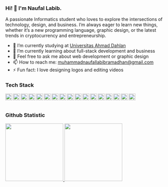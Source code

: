 ### Hi! 👋 I'm Naufal Labib.

A passionate Informatics student who loves to explore the intersections of technology, design, and business. I’m always eager to learn new things, whether it’s a new programming language, graphic design, or the latest trends in cryptocurrency and entrepreneurship.

- 🔭 I’m currently studying at <a href="https://uad.ac.id/">Universitas Ahmad Dahlan</a>
- 🌱 I’m currently learning about full-stack development and business
- 💬 Feel free to ask me about web development or graphic design
- 📫 How to reach me: muhammadnaufallabibramadhan@gmail.com
- ⚡ Fun fact: I love designing logos and editing videos

### Tech Stack
<a href="https://reactjs.org/"><img align="left" alt="React.js" title="React.js" width="21px" src="https://cdn.worldvectorlogo.com/logos/react-2.svg" /></a> 
<a href="https://vuejs.org/"><img align="left" alt="Vue.js" title="Vue.js" width="21px" src="https://upload.wikimedia.org/wikipedia/commons/9/95/Vue.js_Logo_2.svg" /></a> 
<a href="https://angular.io/"><img align="left" alt="Angular.js" title="Angular.js" width="21px" src="https://upload.wikimedia.org/wikipedia/commons/c/cf/Angular_full_color_logo.svg" /></a> 
<a href="https://nodejs.org/"><img align="left" alt="Node.js" title="Node.js" width="21px" src="https://seeklogo.com/images/N/nodejs-logo-FBE122E377-seeklogo.com.png" /></a> 
<a href="https://strapi.io/"><img align="left" alt="Strapi" title="Strapi" width="21px" src="https://avatars.githubusercontent.com/u/22029879?s=200&v=4" /></a> 
<a href="https://nestjs.com/"><img align="left" alt="Nest.js" title="Nest.js" width="21px" src="https://d33wubrfki0l68.cloudfront.net/7d4fd1474478783404c4d36d2b7fd3b21061c58e/76792/img/logo-small.svg" /></a>
<a href="https://expressjs.com/"><img align="left" alt="Express.js" title="Express.js" width="21px" src="https://upload.wikimedia.org/wikipedia/commons/6/64/Expressjs.png" /></a> 
<a href="https://laravel.com/"><img align="left" alt="Laravel" title="Laravel" width="21px" src="https://cdn.worldvectorlogo.com/logos/laravel-2.svg" /></a> 
<a href="https://codeigniter.com/"><img align="left" alt="CodeIgniter" title="CodeIgniter" width="21px" src="https://cdn.worldvectorlogo.com/logos/codeigniter.svg" /></a> 
<a href="https://tailwindcss.com/"><img align="left" alt="Tailwind CSS" title="Tailwind CSS" width="21px" src="https://upload.wikimedia.org/wikipedia/commons/d/d5/Tailwind_CSS_Logo.svg" /></a> 
<a href="https://getbootstrap.com/"><img align="left" alt="Bootstrap" title="Bootstrap" width="21px" src="https://upload.wikimedia.org/wikipedia/commons/b/b2/Bootstrap_logo.svg" /></a> 
<a href="https://materializecss.com/"><img align="left" alt="Materialize" title="Materialize" width="21px" src="https://avatars.githubusercontent.com/u/6848799?s=200&v=4" /></a> 
<a href="https://sass-lang.com/"><img align="left" alt="Sass" title="Sass" width="21px" src="https://upload.wikimedia.org/wikipedia/commons/9/96/Sass_Logo_Color.svg" /></a> 
<a href="https://developer.android.com/jetpack/compose"><img align="left" alt="Jetpack Compose" title="Jetpack Compose" width="21px" src="https://developer.android.com/static/images/jetpack/compose-hero.svg" />
</a>
<a href="https://www.mysql.com/"><img align="left" alt="MySQL" title="MySQL" width="21px" src="https://www.mysql.com/common/logos/logo-mysql-170x115.png" /></a>
<a href="https://firebase.google.com/"><img align="left" alt="Firebase" title="Firebase" width="21px" src="https://www.vectorlogo.zone/logos/firebase/firebase-icon.svg" /></a> 
<a href="https://www.mongodb.com/"><img align="left" alt="MongoDB" title="MongoDB" width="21px" src="https://cdn.worldvectorlogo.com/logos/mongodb-icon-1.svg" /></a> 
<br> 
<br>

### Github Statistic
<p align="left">
<a href="https://github.com/Naufallabibb">
  <img height="180em" src="https://github-readme-stats-eight-theta.vercel.app/api?username=penuliscode&show_icons=true&theme=algolia&include_all_commits=true&count_private=true"/>
  <img height="180em" src="https://github-readme-stats-eight-theta.vercel.app/api/top-langs/?username=penuliscode&layout=compact&theme=algolia"/>
</a>
</p>
